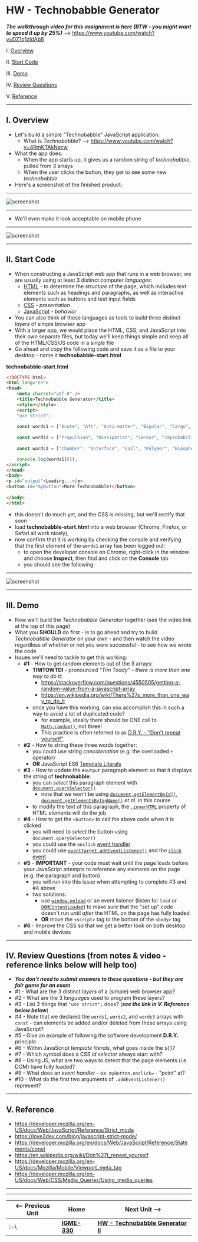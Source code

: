 # HW - Technobabble Generator

***The walkthrough video for this assignment is here (BTW - you might want to speed it up by 25%)*** --> https://www.youtube.com/watch?v=DZ1q1zIdAb8

I. [Overview](#overview)

II. [Start Code](#start-code)

III. [Demo](#demo)

IV. [Review Questions](#review-questions)

V. [Reference](#reference)

<hr>

<a id="overview" />

## I. Overview

- Let's build a simple "Technobabble" JavaScript application:
  - What is *Technobabble*? --> https://www.youtube.com/watch?v=4RmKTAkNacw
- What the app does:
  - When the app starts up, it gives us a random string of *technobabble*, pulled from 3 arrays
  - When the user clicks the button, they get to see some new *technobabble*
- Here's a screenshot of the finished product:

<hr>

![screenshot](./_images/_technobabble/HW-technobabble-1.jpg)

<hr>

- We'll even make it look acceptable on mobile phone

<hr>

![screenshot](./_images/_technobabble/HW-technobabble-2.jpg)

<hr>

<a id="start-code" />

## II. Start Code

- When constructing a JavaScript web app that runs in a web browser, we are usually using at least 3 distinct computer *languages*:
  - [HTML](https://developer.mozilla.org/en-US/docs/Web/HTML) - to determine the *structure* of the page, which includes text elements such as headings and paragraphs, as well as interactive elements such as buttons and text input fields
  - [CSS](https://developer.mozilla.org/en-US/docs/Web/CSS) - *presentation*
  - [JavaScript](https://developer.mozilla.org/en-US/docs/Web/JavaScript) - *behavior*
- You can also think of these languages as tools to build three distinct *layers* of simple browser app
- With a larger app, we would place the HTML, CSS, and JavaScript into their own separate files, but today we'll keep things simple and keep all of the HTML/CSS/JS code in a single file 
- Go ahead and copy the following code and save it as a file to your desktop - name it **technobabble-start.html** 
  

**technobabble-start.html**
```html
<!DOCTYPE html>
<html lang="en">
<head>
	<meta charset="utf-8" />
	<title>Technobabble Generator</title>
	<style></style>
	<script>
	"use strict";
	
	const words1 = ["Acute", "Aft", "Anti-matter", "Bipolar", "Cargo", "Command", "Communication", "Computer", "Deuterium", "Dorsal", "Emergency", "Engineering", "Environmental", "Flight", "Fore", "Guidance", "Heat", "Impulse", "Increased", "Inertial", "Infinite", "Ionizing", "Isolinear", "Lateral", "Linear", "Matter", "Medical", "Navigational", "Optical", "Optimal", "Optional", "Personal", "Personnel", "Phased", "Reduced", "Science", "Ship's", "Shuttlecraft", "Structural", "Subspace", "Transporter", "Ventral"];
	
	const words2 = ["Propulsion", "Dissipation", "Sensor", "Improbability", "Buffer", "Graviton", "Replicator", "Matter", "Anti-matter", "Organic", "Power", "Silicon", "Holographic", "Transient", "Integrity", "Plasma", "Fusion", "Control", "Access", "Auto", "Destruct", "Isolinear", "Transwarp", "Energy", "Medical", "Environmental", "Coil", "Impulse", "Warp", "Phaser", "Operating", "Photon", "Deflector", "Integrity", "Control", "Bridge", "Dampening", "Display", "Beam", "Quantum", "Baseline", "Input"];
	
	const words3 = ["Chamber", "Interface", "Coil", "Polymer", "Biosphere", "Platform", "Thruster", "Deflector", "Replicator", "Tricorder", "Operation", "Array", "Matrix", "Grid", "Sensor", "Mode", "Panel", "Storage", "Conduit", "Pod", "Hatch", "Regulator", "Display", "Inverter", "Spectrum", "Generator", "Cloud", "Field", "Terminal", "Module", "Procedure", "System", "Diagnostic", "Device", "Beam", "Probe", "Bank", "Tie-In", "Facility", "Bay", "Indicator", "Cell"];

	console.log(words1[0]);
</script>
</head>
<body>
<p id="output">Loading...</p>
<button id="myButton">More Technobabble!</button>
	
</body>
</html>
```

- this doesn't do much yet, and the CSS is missing, but we'll rectify that soon
- load **technobabble-start.html** into a web browser (Chrome, Firefox, or Safari all work nicely), 
- now confirm that it is working by checking the console and verifying that the first element of the `words1` array has been logged out:
  - to open the developer console on Chrome, right-click in the window and choose **Inspect**, then find and click on the **Console** tab
  - you should see the following:

<hr>

![screenshot](./_images/_technobabble/HW-technobabble-3.jpg)

<hr>

<a id="demo" />

## III. Demo

- Now we'll build the *Technobabble Generator* together (see the video link at the top of this page)
- What you **SHOULD** do first - is to go ahead and try to build *Technobabble Generator*  on your own - and then watch the video regardless of whether or not you were successful - to see how we wrote the code
- Issues we'll need to tackle to get this working:
  - **#1** - How to get random elements out of the 3 arrays:
    - **TIMTOWTDI** - pronounced *"Tim Toady"* - *there is more than one way to do it*: 
      - https://stackoverflow.com/questions/4550505/getting-a-random-value-from-a-javascript-array
      - https://en.wikipedia.org/wiki/There%27s_more_than_one_way_to_do_it
    - once you have this working, can you accomplish this in such a way to avoid a lot of duplicated code?
      - for example, ideally there should be ONE call to [`Math.random()`](https://developer.mozilla.org/en-US/docs/Web/JavaScript/Reference/Global_Objects/Math/random), not three!
      - This practice is often referred to as [D.R.Y. - "Don't repeat yourself"](https://en.wikipedia.org/wiki/Don%27t_repeat_yourself)
  - **#2** - How to string these three words together:
    - you could use string *concatenation* (e.g. the overloaded `+` operator)
    - **OR** JavaScript ES6 [Template Literals](https://developer.mozilla.org/en-US/docs/Web/JavaScript/Reference/Template_literals)
  - **#3** - How to update the `#output` paragraph element so that it displays the string of **technobabble**:
    - you can *select* this paragraph element with [`document.querySelector()`](https://developer.mozilla.org/en-US/docs/Web/API/Document/querySelector)
      - note that we won't be using [`document,getElementById()`](https://developer.mozilla.org/en-US/docs/Web/API/Document/getElementById), [`document.getElementsByTagName()`](https://developer.mozilla.org/en-US/docs/Web/API/Document/getElementsByTagName) *et al.* in this course
    - to modify the text of this paragraph, the [`.innerHTML`](https://developer.mozilla.org/en-US/docs/Web/API/Element/innerHTML) property of HTML elements will do the job
  - **#4** - How to get the `<button>` to call the above code when it is clicked
    - you will need to *select* the button using `document.querySelector()`
    - you could use the `onclick` [event handler](https://developer.mozilla.org/en-US/docs/Web/Guide/Events/Event_handlers)
    - you could use [`eventTarget.addEventListener()`](https://developer.mozilla.org/en-US/docs/Web/API/EventTarget/addEventListener) and the [`click` event](https://developer.mozilla.org/en-US/docs/Web/API/Element/click_event)
  - **#5** - **IMPORTANT** - your code must wait until the page loads before your JavaScript attempts to reference any elements on the page (e.g. the paragraph and button) 
    - you will run into this issue when attempting to complete #3 and #4 above
    - two solutions:
      - use [`window.onload`](https://developer.mozilla.org/en-US/docs/Web/API/GlobalEventHandlers/onload) or an event listener (listen for `load` or [`DOMContentLoaded`](https://developer.mozilla.org/en-US/docs/Web/API/Window/DOMContentLoaded_event)) to make sure that the "set up" code doesn't run until *after* the HTML on the page has fully loaded
      - **OR** move the `<script>` tag to the bottom of the `<body>` tag
  - **#6** - Improve the CSS so that we get a better look on both desktop and mobile devices
 <hr> 	
 
 <a id="review-questions" />
 
## IV. Review Questions (from notes & video - reference links below will help too)
- ***You don't need to submit answers to these questions - but they are fair game for an exam***
- #1 - What are the 3 distinct *layers* of a (simple) web browser app? 
- #2 - What are the 3 *languages* used to program these layers?
- #3 - List 3 things that `"use strict";` does? (***see the link in *V. Reference* below below***)
- #4 - Note that we declared the `words1`, `words2`, and `words3` arrays with `const` -  can elements be added and/or deleted from these arrays using JavaScript?
- #5 - Give an example of following the software development **D.R.Y.** principle
- #6 - Within JavaScript *template literals*, what goes inside the `${}`?
- #7 - Which symbol does a CSS *id selector* always start with?
- #8 - Using JS, what are two ways to detect that the page elements (i.e. DOM) have fully loaded?
- #9 - What does an *event handler* - ex. `myButton.onclick=` - "point" at?
- #10 - What do the first two arguments of `.addEventListener()` represent?

  

<hr>

<a id="reference" />

## V. Reference

- https://developer.mozilla.org/en-US/docs/Web/JavaScript/Reference/Strict_mode
- https://love2dev.com/blog/javascript-strict-mode/
- https://developer.mozilla.org/en/docs/Web/JavaScript/Reference/Statements/const
- https://en.wikipedia.org/wiki/Don%27t_repeat_yourself
- https://developer.mozilla.org/en-US/docs/Mozilla/Mobile/Viewport_meta_tag
- https://developer.mozilla.org/en-US/docs/Web/CSS/Media_Queries/Using_media_queries

<hr><hr>

| <-- Previous Unit | Home | Next Unit -->
| --- | --- | --- 
|   :-\  |  [**IGME-330**](../README.md) | [**HW - Technobabble Generator II**](HW-technobabble-2.md)
